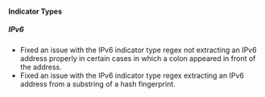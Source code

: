 
#### Indicator Types

##### IPv6

- Fixed an issue with the IPv6 indicator type regex not extracting an IPv6 address properly in certain cases in which a colon appeared in front of the address.
- Fixed an issue with the IPv6 indicator type regex extracting an IPv6 address from a substring of a hash fingerprint.
